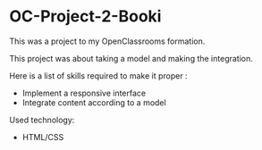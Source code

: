 # OC-Project-2-Booki

This was a project to my OpenClassrooms formation.

This project was about taking a model and making the integration.

Here is a list of skills required to make it proper :
- Implement a responsive interface
- Integrate content according to a model

Used technology:
- HTML/CSS
